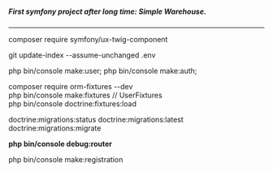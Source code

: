 ##### First symfony project after long time: Simple Warehouse.  

-----

composer require symfony/ux-twig-component  

git update-index --assume-unchanged .env   

php bin/console make:user; 
php bin/console make:auth;  

composer require orm-fixtures --dev  
php bin/console make:fixtures // UserFixtures  
php bin/console doctrine:fixtures:load  

doctrine:migrations:status
doctrine:migrations:latest
doctrine:migrations:migrate 

**php bin/console debug:router**  

php bin/console make:registration  
